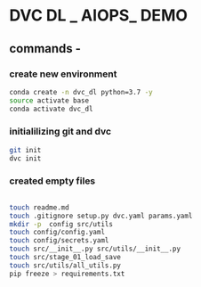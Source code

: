 # DVC DL _ AIOPS_ DEMO

## commands - 

### create new environment

```bash
conda create -n dvc_dl python=3.7 -y
source activate base
conda activate dvc_dl
```
### initialilizing git and dvc

```bash
git init
dvc init
```

### created empty files

```bash

touch readme.md
touch .gitignore setup.py dvc.yaml params.yaml
mkdir -p  config src/utils
touch config/config.yaml
touch config/secrets.yaml
touch src/__init__.py src/utils/__init__.py
touch src/stage_01_load_save
touch src/utils/all_utils.py
pip freeze > requirements.txt
```